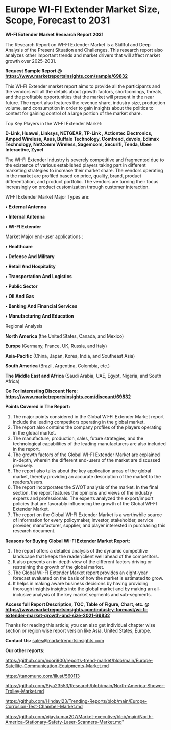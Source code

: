 # Europe WI-FI Extender Market Size, Scope, Forecast to 2031

<strong>WI-FI Extender Market Research Report 2031</strong>

The Research Report on WI-FI Extender Market is a Skillful and Deep Analysis of the Present Situation and Challenges. This research report also analyzes other important trends and market drivers that will affect market growth over 2025-2031.

<strong>Request Sample Report @ <a href=https://www.marketreportsinsights.com/sample/69832>https://www.marketreportsinsights.com/sample/69832</a></strong>

This WI-FI Extender market report aims to provide all the participants and the vendors will all the details about growth factors, shortcomings, threats, and the profitable opportunities that the market will present in the near future. The report also features the revenue share, industry size, production volume, and consumption in order to gain insights about the politics to contest for gaining control of a large portion of the market share.

Top Key Players in the WI-FI Extender Market:

<strong>D-Link, Huawei, Linksys, NETGEAR, TP-Link , Actiontec Electronics, Amped Wireless, Asus, Buffalo Technology, Comtrend, devolo, Edimax Technology, NetComm Wireless, Sagemcom, Securifi, Tenda, Ubee Interactive, Zyxel</strong>

The WI-FI Extender Industry is severely competitive and fragmented due to the existence of various established players taking part in different marketing strategies to increase their market share. The vendors operating in the market are profiled based on price, quality, brand, product differentiation, and product portfolio. The vendors are turning their focus increasingly on product customization through customer interaction.

WI-FI Extender Market Major Types are:

<strong>• External Antenna

• Internal Antenna

• WI-FI Extender</strong>

Market Major end-user applications :

<strong>• Healthcare

• Defense And Military

• Retail And Hospitality

• Transportation And Logistics

• Public Sector

• Oil And Gas

• Banking And Financial Services

• Manufacturing And Education</strong>

Regional Analysis

</u><strong><b>North America</b></strong> (the United States, Canada, and Mexico)

<strong><b>Europe </b></strong>(Germany, France, UK, Russia, and Italy)

<strong><b>Asia-Pacific</b></strong> (China, Japan, Korea, India, and Southeast Asia)

<strong><b>South America</b></strong> (Brazil, Argentina, Colombia, etc.)

<strong><b>The Middle East and Africa</b></strong> (Saudi Arabia, UAE, Egypt, Nigeria, and South Africa)

<strong>Go For Interesting Discount Here: <a href=https://www.marketreportsinsights.com/discount/69832>https://www.marketreportsinsights.com/discount/69832</a></strong>

<strong>Points Covered in The Report:</strong>
<ol>
  <li>The major points considered in the Global WI-FI Extender Market report include the leading competitors operating in the global market.</li>
  <li>The report also contains the company profiles of the players operating in the global market.</li>
  <li>The manufacture, production, sales, future strategies, and the technological capabilities of the leading manufacturers are also included in the report.</li>
  <li>The growth factors of the Global WI-FI Extender Market are explained in-depth, wherein the different end-users of the market are discussed precisely.</li>
  <li>The report also talks about the key application areas of the global market, thereby providing an accurate description of the market to the readers/users.</li>
  <li>The report incorporates the SWOT analysis of the market. In the final section, the report features the opinions and views of the industry experts and professionals. The experts analyzed the export/import policies that are favorably influencing the growth of the Global WI-FI Extender Market.</li>
  <li>The report on the Global WI-FI Extender Market is a worthwhile source of information for every policymaker, investor, stakeholder, service provider, manufacturer, supplier, and player interested in purchasing this research document.</li>
</ol>
<strong>Reasons for Buying Global WI-FI Extender Market Report:</strong>

<ol>
  <li>The report offers a detailed analysis of the dynamic competitive landscape that keeps the reader/client well ahead of the competitors.</li>
  <li>It also presents an in-depth view of the different factors driving or restraining the growth of the global market.</li>
  <li>The Global WI-FI Extender Market report provides an eight-year forecast evaluated on the basis of how the market is estimated to grow.</li>
  <li>It helps in making aware business decisions by having providing thorough insights insights into the global market and by making an all-inclusive analysis of the key market segments and sub-segments.</li>
</ol>
<strong>Access full Report Description, TOC, Table of Figure, Chart, etc. @ <a href=https://www.marketreportsinsights.com/industry-forecast/wi-fi-extender-market-growth-and-size-2021-69832>https://www.marketreportsinsights.com/industry-forecast/wi-fi-extender-market-growth-and-size-2021-69832</a></strong>


Thanks for reading this article; you can also get individual chapter wise section or region wise report version like Asia, United States, Europe.

<strong>Contact Us:</strong>
sales@marketreportsinsights.com

<strong>Our other reports:</strong>

<a href=https://github.com/noori900/reports-trend-market/blob/main/Europe-Satellite-Communication-Equipments-Market.md>https://github.com/noori900/reports-trend-market/blob/main/Europe-Satellite-Communication-Equipments-Market.md</a>

<a href=https://tanomuno.com/illust/560113>https://tanomuno.com/illust/560113</a>

<a href=https://github.com/Siya23553/Research/blob/main/North-America-Shower-Trolley-Market.md>https://github.com/Siya23553/Research/blob/main/North-America-Shower-Trolley-Market.md</a>

<a href=https://github.com/Hindavi23/Trending-Reports/blob/main/Europe-Corrosion-Test-Chamber-Market.md>https://github.com/Hindavi23/Trending-Reports/blob/main/Europe-Corrosion-Test-Chamber-Market.md</a>

<a href=https://github.com/vijaykumar207/Market-executive/blob/main/North-America-Stationary-Safety-Laser-Scanners-Market.md>https://github.com/vijaykumar207/Market-executive/blob/main/North-America-Stationary-Safety-Laser-Scanners-Market.md</a>"
